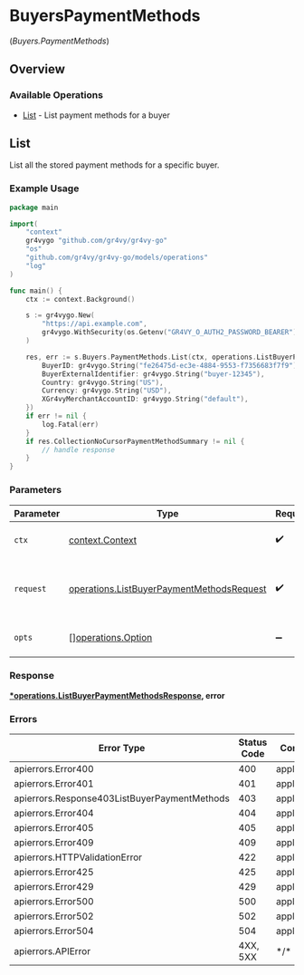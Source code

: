 # BuyersPaymentMethods
(*Buyers.PaymentMethods*)

## Overview

### Available Operations

* [List](#list) - List payment methods for a buyer

## List

List all the stored payment methods for a specific buyer.

### Example Usage

```go
package main

import(
	"context"
	gr4vygo "github.com/gr4vy/gr4vy-go"
	"os"
	"github.com/gr4vy/gr4vy-go/models/operations"
	"log"
)

func main() {
    ctx := context.Background()

    s := gr4vygo.New(
        "https://api.example.com",
        gr4vygo.WithSecurity(os.Getenv("GR4VY_O_AUTH2_PASSWORD_BEARER")),
    )

    res, err := s.Buyers.PaymentMethods.List(ctx, operations.ListBuyerPaymentMethodsRequest{
        BuyerID: gr4vygo.String("fe26475d-ec3e-4884-9553-f7356683f7f9"),
        BuyerExternalIdentifier: gr4vygo.String("buyer-12345"),
        Country: gr4vygo.String("US"),
        Currency: gr4vygo.String("USD"),
        XGr4vyMerchantAccountID: gr4vygo.String("default"),
    })
    if err != nil {
        log.Fatal(err)
    }
    if res.CollectionNoCursorPaymentMethodSummary != nil {
        // handle response
    }
}
```

### Parameters

| Parameter                                                                                              | Type                                                                                                   | Required                                                                                               | Description                                                                                            |
| ------------------------------------------------------------------------------------------------------ | ------------------------------------------------------------------------------------------------------ | ------------------------------------------------------------------------------------------------------ | ------------------------------------------------------------------------------------------------------ |
| `ctx`                                                                                                  | [context.Context](https://pkg.go.dev/context#Context)                                                  | :heavy_check_mark:                                                                                     | The context to use for the request.                                                                    |
| `request`                                                                                              | [operations.ListBuyerPaymentMethodsRequest](../../models/operations/listbuyerpaymentmethodsrequest.md) | :heavy_check_mark:                                                                                     | The request object to use for the request.                                                             |
| `opts`                                                                                                 | [][operations.Option](../../models/operations/option.md)                                               | :heavy_minus_sign:                                                                                     | The options for this request.                                                                          |

### Response

**[*operations.ListBuyerPaymentMethodsResponse](../../models/operations/listbuyerpaymentmethodsresponse.md), error**

### Errors

| Error Type                                   | Status Code                                  | Content Type                                 |
| -------------------------------------------- | -------------------------------------------- | -------------------------------------------- |
| apierrors.Error400                           | 400                                          | application/json                             |
| apierrors.Error401                           | 401                                          | application/json                             |
| apierrors.Response403ListBuyerPaymentMethods | 403                                          | application/json                             |
| apierrors.Error404                           | 404                                          | application/json                             |
| apierrors.Error405                           | 405                                          | application/json                             |
| apierrors.Error409                           | 409                                          | application/json                             |
| apierrors.HTTPValidationError                | 422                                          | application/json                             |
| apierrors.Error425                           | 425                                          | application/json                             |
| apierrors.Error429                           | 429                                          | application/json                             |
| apierrors.Error500                           | 500                                          | application/json                             |
| apierrors.Error502                           | 502                                          | application/json                             |
| apierrors.Error504                           | 504                                          | application/json                             |
| apierrors.APIError                           | 4XX, 5XX                                     | \*/\*                                        |